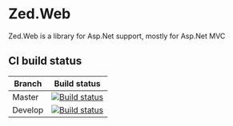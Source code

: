 # Zed.Web

Zed.Web is a library for Asp.Net support, mostly for Asp.Net MVC

## CI build status

Branch  | Build status
------------- | -------------
Master  | [![Build status](https://ci.appveyor.com/api/projects/status/ji88dyjrmohaxcy3/branch/master)](https://ci.appveyor.com/project/ztepsic/zed-web/branch/master)
Develop  | [![Build status](https://ci.appveyor.com/api/projects/status/ji88dyjrmohaxcy3/branch/develop)](https://ci.appveyor.com/project/ztepsic/zed-web/branch/develop)
